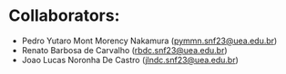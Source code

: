 # Collaborators:
- Pedro Yutaro Mont Morency Nakamura (pymmn.snf23@uea.edu.br)
- Renato Barbosa de Carvalho (rbdc.snf23@uea.edu.br)
- Joao Lucas Noronha De Castro (jlndc.snf23@uea.edu.br)
